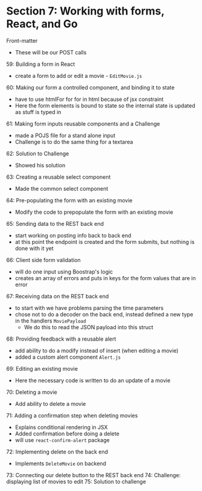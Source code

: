 # Section 7: Working with forms, React, and Go
Front-matter
- These will be our POST calls

59: Building a form in React
- create a form to add or edit a movie - `EditMovie.js`
  
60: Making our form a controlled component, and binding it to state
- have to use htmlFor for for in html because of jsx constraint
- Here the form elements is bound to state so the internal state is updated as stuff is typed in

61: Making form inputs reusable components and a Challenge
- made a POJS file for a stand alone input
- Challenge is to do the same thing for a textarea

62: Solution to Challenge
- Showed his solution
  
63: Creating a reusable select component
- Made the common select component
  
64: Pre-populating the form with an existing movie
- Modify the code to prepopulate the form with an existing movie
  
65: Sending data to the REST back end
- start working on posting info back to back end
- at this point the endpoint is created and the form submits, but nothing is done with it yet
  
66: Client side form validation
- will do one input using Boostrap's logic
- creates an array of errors and puts in keys for the form values that are in error
    
67: Receiving data on the REST back end
- to start with we have problems parsing the time parameters
- chose not to do a decoder on the back end, instead defined a new type in the handlers `MoviePayload`  
  - We do this to read the JSON payload into this struct 


68: Providing feedback with a reusable alert
- add ability to do a modify instead of insert (when editing a movie)
- added a custom alert component `Alert.js`
  
69: Editing an existing movie
- Here the necessary code is written to do an update of a movie
  
70: Deleting a movie
- Add ability to delete a movie

71: Adding a confirmation step when deleting movies
- Explains conditional rendering in JSX 
- Added confirmation before doing a delete
- will use `react-confirm-alert` package

72: Implementing delete on the back end
- Implements `DeleteMovie` on backend
  
73: Connecting our delete button to the REST back end
74: Challenge: displaying list of movies to edit
75: Solution to challenge